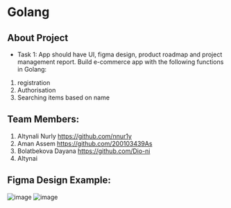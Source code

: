 # Golang

## About Project
- Task 1:
 App should have UI, figma design, product roadmap and project management report. Build e-commerce app with the following functions in Golang:
1) registration
2) Authorisation
3) Searching items based on name


## Team Members:
1. Altynali Nurly https://github.com/nnur1y
2. Aman Assem https://github.com/200103439As
3. Bolatbekova Dayana https://github.com/Dio-ni
4. Altynai

## Figma Design Example:
![image](https://user-images.githubusercontent.com/82755151/217487516-9c344685-7fe9-41cc-9bde-f2e57a9d1d26.png)
![image](https://user-images.githubusercontent.com/82755151/217487322-38c7990d-baa2-44a8-9512-1fa96a9bf1d4.png)
